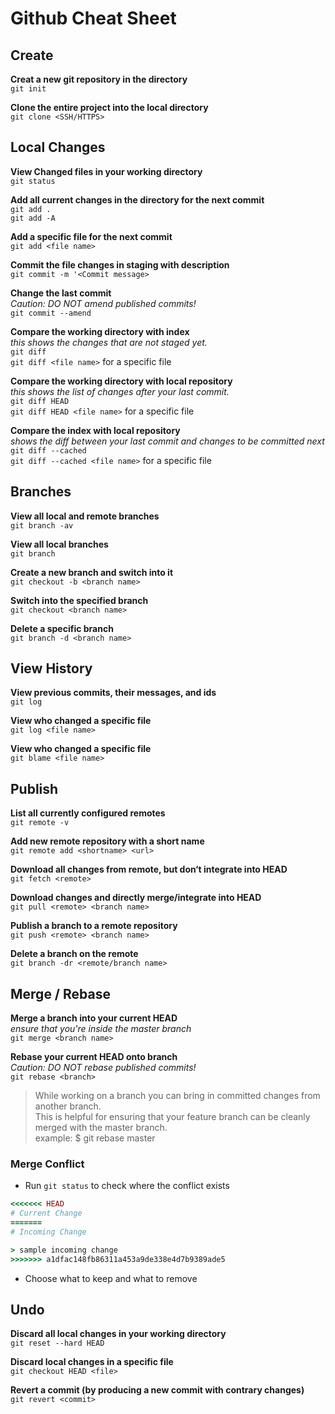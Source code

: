# Github Cheat Sheet

## Create
**Creat a new git repository in the directory**  
`git init`

**Clone the entire project into the local directory**  
`git clone <SSH/HTTPS>`

## Local Changes
**View Changed files in your working directory**  
`git status`

**Add all current changes in the directory for the next commit**  
`git add .`  
`git add -A`

**Add a specific file for the next commit**  
`git add <file name>`

**Commit the file changes in staging with description**  
`git commit -m '<Commit message>`

**Change the last commit**  
_Caution: DO NOT amend published commits!_  
`git commit --amend`

**Compare the working directory with index**  
_this shows the changes that are not staged yet._  
`git diff`  
`git diff <file name>` for a specific file

**Compare the working directory with local repository**  
_this shows the list of changes after your last commit._  
`git diff HEAD`  
`git diff HEAD <file name>` for a specific file

**Compare the index with local repository**  
_shows the diff between your last commit and changes to be committed next_  
`git diff --cached`  
`git diff --cached <file name>` for a specific file

## Branches
**View all local and remote branches**  
`git branch -av`

**View all local branches**  
`git branch`

**Create a new branch and switch into it**  
`git checkout -b <branch name>`

**Switch into the specified branch**  
`git checkout <branch name>`

**Delete a specific branch**  
`git branch -d <branch name>`

## View History
**View previous commits, their messages, and ids**  
`git log`

**View who changed a specific file**  
`git log <file name>`

**View who changed a specific file**  
`git blame <file name>`

## Publish
**List all currently configured remotes**  
`git remote -v`

**Add new remote repository with a short name**  
`git remote add <shortname> <url>`

**Download all changes from remote, but don‘t integrate into HEAD**  
`git fetch <remote>`

**Download changes and directly merge/integrate into HEAD**  
`git pull <remote> <branch name>`

**Publish a branch to a remote repository**  
`git push <remote> <branch name>`

**Delete a branch on the remote**  
`git branch -dr <remote/branch name>`

## Merge / Rebase
**Merge a branch into your current HEAD**  
_ensure that you're inside the master branch_  
`git merge <branch name>`

**Rebase your current HEAD onto branch**  
_Caution: DO NOT rebase published commits!_  
`git rebase <branch>`

> While working on a branch you can bring in committed changes from another branch.  
> This is helpful for ensuring that your feature branch can be cleanly merged with the master branch.  
> example: $ git rebase master

### Merge Conflict
* Run `git status` to check where the conflict exists

```ruby
<<<<<<< HEAD
# Current Change
=======
# Incoming Change

> sample incoming change
>>>>>>> a1dfac148fb86311a453a9de338e4d7b9389ade5
```

* Choose what to keep and what to remove

## Undo
**Discard all local changes in your working directory**  
`git reset --hard HEAD`

**Discard local changes in a specific file**  
`git checkout HEAD <file>`

**Revert a commit (by producing a new commit with contrary changes)**  
`git revert <commit>`